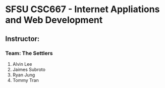 # SFSU CSC667 - Internet Appliations and Web Development
## Instructor: 
### Team: The Settlers
1. Alvin Lee
2. Jaimes Subroto 
3. Ryan Jung
4. Tommy Tran
